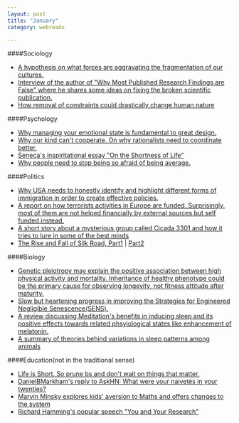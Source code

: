 ```yaml
---
layout: post
title: "January"
category: webreads

---
```


####Sociology
  * [A hypothesis on what forces are aggravating the fragmentation of our cultures.](http://paulgraham.com/re.html)
  * [Interview of the author of "Why Most Published Research Findings are False" where he shares some ideas on fixing the broken scientific publication.](http://www.vox.com/2015/2/16/8034143/john-ioannidis-interview)
  * [How removal of constraints could drastically change human nature](http://kajsotala.fi/2012/10/technology-will-destroy-human-nature/)

####Psychology
  * [Why managing your emotional state is fundamental to great design.](http://deep.design/design-like-an-astronaut/)
  * [Why our kind can't cooperate. On why rationalists need to coordinate better.](http://lesswrong.com/lw/3h/why_our_kind_cant_cooperate/)
  * [Seneca's inspiritational essay "On the Shortness of Life"](http://www.edbatista.com/files/2013/Seneca-On-the-Shortness-of-Life-Excerpts.pdf)
  * [Why people need to stop being so afraid of being average.](http://markmanson.net/being-average)

####Politics
  * [Why USA needs to honestly identify and highlight different forms of immigration in order to create effective policies.](http://www.theatlantic.com/politics/archive/2015/12/refugees/419976/)
  * [A report on how terrorists activities in Europe are funded. Surprisingly, most of them are not helped financially by external sources but self funded instead.](http://www.ffi.no/no/Rapporter/14-02234.pdf)
  * [A short story about a mysterious group called Cicada 3301 and how it tries to lure in some of the best minds](http://www.rollingstone.com/culture/features/cicada-solving-the-webs-deepest-mystery-20150115)
  * [The Rise and Fall of Silk Road, Part1](http://www.wired.com/2015/04/silk-road-1/) | [Part2](http://www.wired.com/2015/05/silk-road-2/)
  
####Biology
  * [Genetic pleiotropy may explain the positive association between high physical activity and mortality. Inheritance of healthy phenotype could be the primary cause for observing longevity, not fitness attitude after maturity.](http://www.nature.com/articles/srep18259)
  * [Slow but heartening progress in improving the Strategies for Engineered Negligible Senescence(SENS).](https://www.fightaging.org/archives/2015/12/a-look-back-at-2015-in-longevity-science.php)
  * [A review discussing Meditation's benefits in inducing sleep and its positive effects towards related phsyiological states like enhancement of melatonin.](https://www.ncbi.nlm.nih.gov/pmc/articles/PMC3328970/)
  * [A summary of theories behind variations in sleep patterns among animals](http://classic.sciencemag.org/content/337/6102/1610.long)
  
####Education(not in the traditional sense)
  * [Life is Short. So prune bs and don't wait on things that matter.](paulgraham.com/vb.html)
  * [DanielBMarkham's reply to AskHN: What were your naivetés in your twenties?](https://news.ycombinator.com/item?id=1474454)
  * [Marvin Minsky explores kids' aversion to Maths and offers changes to the system](http://web.media.mit.edu/~minsky/OLPC-1.html)
  * [Richard Hamming's popular speech "You and Your Research"](http://www.cs.virginia.edu/~robins/YouAndYourResearch.html)
